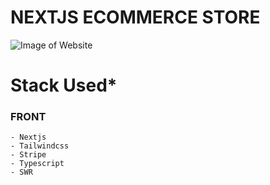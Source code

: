 # NEXTJS ECOMMERCE STORE

![Image of Website](https://i.ibb.co/C7DzZs3/sukii.png)

# Stack Used\*

### FRONT

    - Nextjs
    - Tailwindcss
    - Stripe
    - Typescript
    - SWR
